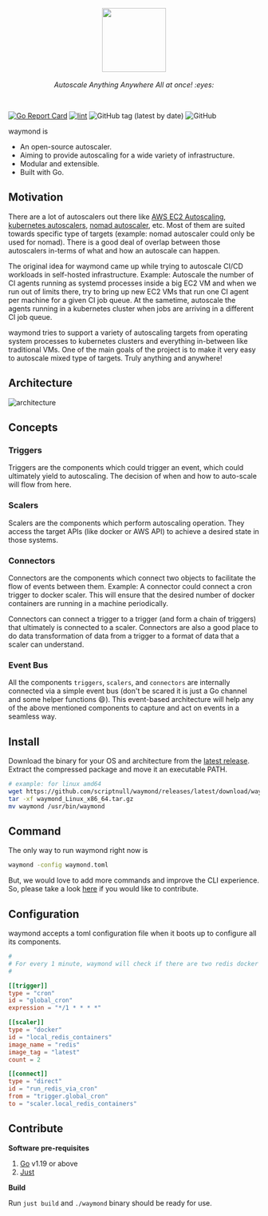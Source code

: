 <p align="center">
  <img src="https://user-images.githubusercontent.com/4211715/222185043-e82165e5-c755-4c4d-a10c-a28fad5503e7.png" height="128px">
  <br><br>
  <i>Autoscale Anything Anywhere All at once! :eyes:</i>
  <br>
</p>

&nbsp;

[![Go Report Card](https://goreportcard.com/badge/github.com/scriptnull/waymond)](https://goreportcard.com/report/github.com/scriptnull/waymond) [![lint](https://github.com/scriptnull/waymond/actions/workflows/lint.yaml/badge.svg?branch=main)](https://github.com/scriptnull/waymond/actions/workflows/lint.yaml) ![GitHub tag (latest by date)](https://img.shields.io/github/v/tag/scriptnull/waymond) ![GitHub](https://img.shields.io/github/license/scriptnull/waymond)

waymond is
- An open-source autoscaler.
- Aiming to provide autoscaling for a wide variety of infrastructure.
- Modular and extensible.
- Built with Go.


## Motivation

There are a lot of autoscalers out there like [AWS EC2 Autoscaling](https://docs.aws.amazon.com/autoscaling/ec2/userguide/what-is-amazon-ec2-auto-scaling.html), [kubernetes autoscalers](https://github.com/kubernetes/autoscaler), [nomad autoscaler](https://github.com/hashicorp/nomad-autoscaler), etc. Most of them are suited towards specific type of targets (example: nomad autoscaler could only be used for nomad). There is a good deal of overlap between those autoscalers in-terms of what and how an autoscale can happen.

The original idea for waymond came up while trying to autoscale CI/CD workloads in self-hosted infrastructure. Example: Autoscale the number of CI agents running as systemd processes inside a big EC2 VM and when we run out of limits there, try to bring up new EC2 VMs that run one CI agent per machine for a given CI job queue. At the sametime, autoscale the agents running in a kubernetes cluster when jobs are arriving in a different CI job queue.

waymond tries to support a variety of autoscaling targets from operating system processes to kubernetes clusters and everything in-between like traditional VMs. One of the main goals of the project is to make it very easy to autoscale mixed type of targets. Truly anything and anywhere!

## Architecture

![architecture](https://user-images.githubusercontent.com/4211715/222922530-fda823c7-1a72-4156-99ac-3d249e4e8e47.png)

## Concepts

### Triggers

Triggers are the components which could trigger an event, which could ultimately yield to autoscaling. The decision of when and how to auto-scale will flow from here.

### Scalers

Scalers are the components which perform autoscaling operation. They access the target APIs (like docker or AWS API) to achieve a desired state in those systems.

### Connectors

Connectors are the components which connect two objects to facilitate the flow of events between them. Example: A connector could connect a cron trigger to docker scaler. This will ensure that the desired number of docker containers are running in a machine periodically.

Connectors can connect a trigger to a trigger (and form a chain of triggers) that ultimately is connected to a scaler. Connectors are also a good place to do data transformation of data from a trigger to a format of data that a scaler can understand.

### Event Bus
All the components `triggers`, `scalers`, and `connectors` are internally connected via a simple event bus (don't be scared it is just a Go channel and some helper functions :smile:). This event-based architecture will help any of the above mentioned components to capture and act on events in a seamless way.

## Install

Download the binary for your OS and architecture from the [latest release](https://github.com/scriptnull/waymond/releases). Extract the compressed package and move it an executable PATH.

```sh
# example: for linux amd64
wget https://github.com/scriptnull/waymond/releases/latest/download/waymond_Linux_x86_64.tar.gz
tar -xf waymond_Linux_x86_64.tar.gz
mv waymond /usr/bin/waymond
```

## Command
The only way to run waymond right now is

```sh
waymond -config waymond.toml
```

But, we would love to add more commands and improve the CLI experience. So, please take a look [here](https://github.com/scriptnull/waymond/issues?q=is%3Aissue+is%3Aopen+label%3Aarea%2Fcli) if you would like to contribute.


## Configuration

waymond accepts a toml configuration file when it boots up to configure all its components.

```toml
#
# For every 1 minute, waymond will check if there are two redis docker containers running and run them if not
#

[[trigger]]
type = "cron"
id = "global_cron"
expression = "*/1 * * * *"

[[scaler]]
type = "docker"
id = "local_redis_containers"
image_name = "redis"
image_tag = "latest"
count = 2

[[connect]]
type = "direct"
id = "run_redis_via_cron"
from = "trigger.global_cron"
to = "scaler.local_redis_containers"
```

## Contribute

**Software pre-requisites**

1. [Go](https://go.dev/) v1.19 or above
1. [Just](https://github.com/casey/just)

**Build**

Run `just build` and `./waymond` binary should be ready for use.
